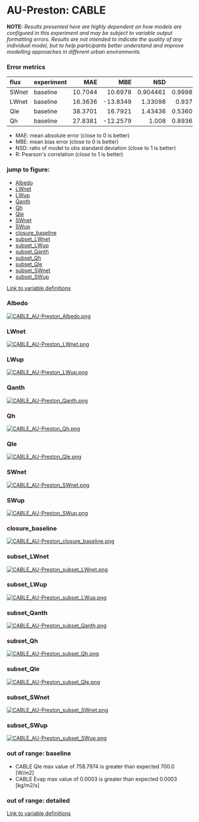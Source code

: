 # AU-Preston: CABLE

**NOTE:** *Results presented here are highly dependent on how models are configured in this experiment and may be subject to variable output formatting errors. Results are not intended to indicate the quality of any individual model, but to help participants better understand and improve modelling approaches in different urban environments.*

### Error metrics

| flux   | experiment   |     MAE |      MBE |      NSD |        R |
|:-------|:-------------|--------:|---------:|---------:|---------:|
| SWnet  | baseline     | 10.7044 |  10.6978 | 0.904461 | 0.999857 |
| LWnet  | baseline     | 16.3636 | -13.8349 | 1.33098  | 0.93779  |
| Qle    | baseline     | 38.3701 |  16.7921 | 1.43436  | 0.536006 |
| Qh     | baseline     | 27.8381 | -12.2579 | 1.008    | 0.893699 |

 - MAE: mean absolute error (close to 0 is better)
 - MBE: mean bias error (close to 0 is better)
 - NSD: ratio of model to obs standard deviation (close to 1 is better)
 - R: Pearson's correlation (close to 1 is better)

### jump to figure:
 - [Albedo](#albedo)
 - [LWnet](#lwnet)
 - [LWup](#lwup)
 - [Qanth](#qanth)
 - [Qh](#qh)
 - [Qle](#qle)
 - [SWnet](#swnet)
 - [SWup](#swup)
 - [closure_baseline](#closure_baseline)
 - [subset_LWnet](#subset_lwnet)
 - [subset_LWup](#subset_lwup)
 - [subset_Qanth](#subset_qanth)
 - [subset_Qh](#subset_qh)
 - [subset_Qle](#subset_qle)
 - [subset_SWnet](#subset_swnet)
 - [subset_SWup](#subset_swup)

[Link to variable definitions](../modelattrs/variable_definitions.md)

### <a name="albedo"></a>Albedo
[![CABLE_AU-Preston_Albedo.png](CABLE_AU-Preston_Albedo.png)](CABLE_AU-Preston_Albedo.png)

### <a name="lwnet"></a>LWnet
[![CABLE_AU-Preston_LWnet.png](CABLE_AU-Preston_LWnet.png)](CABLE_AU-Preston_LWnet.png)

### <a name="lwup"></a>LWup
[![CABLE_AU-Preston_LWup.png](CABLE_AU-Preston_LWup.png)](CABLE_AU-Preston_LWup.png)

### <a name="qanth"></a>Qanth
[![CABLE_AU-Preston_Qanth.png](CABLE_AU-Preston_Qanth.png)](CABLE_AU-Preston_Qanth.png)

### <a name="qh"></a>Qh
[![CABLE_AU-Preston_Qh.png](CABLE_AU-Preston_Qh.png)](CABLE_AU-Preston_Qh.png)

### <a name="qle"></a>Qle
[![CABLE_AU-Preston_Qle.png](CABLE_AU-Preston_Qle.png)](CABLE_AU-Preston_Qle.png)

### <a name="swnet"></a>SWnet
[![CABLE_AU-Preston_SWnet.png](CABLE_AU-Preston_SWnet.png)](CABLE_AU-Preston_SWnet.png)

### <a name="swup"></a>SWup
[![CABLE_AU-Preston_SWup.png](CABLE_AU-Preston_SWup.png)](CABLE_AU-Preston_SWup.png)

### <a name="closure_baseline"></a>closure_baseline
[![CABLE_AU-Preston_closure_baseline.png](CABLE_AU-Preston_closure_baseline.png)](CABLE_AU-Preston_closure_baseline.png)

### <a name="subset_lwnet"></a>subset_LWnet
[![CABLE_AU-Preston_subset_LWnet.png](CABLE_AU-Preston_subset_LWnet.png)](CABLE_AU-Preston_subset_LWnet.png)

### <a name="subset_lwup"></a>subset_LWup
[![CABLE_AU-Preston_subset_LWup.png](CABLE_AU-Preston_subset_LWup.png)](CABLE_AU-Preston_subset_LWup.png)

### <a name="subset_qanth"></a>subset_Qanth
[![CABLE_AU-Preston_subset_Qanth.png](CABLE_AU-Preston_subset_Qanth.png)](CABLE_AU-Preston_subset_Qanth.png)

### <a name="subset_qh"></a>subset_Qh
[![CABLE_AU-Preston_subset_Qh.png](CABLE_AU-Preston_subset_Qh.png)](CABLE_AU-Preston_subset_Qh.png)

### <a name="subset_qle"></a>subset_Qle
[![CABLE_AU-Preston_subset_Qle.png](CABLE_AU-Preston_subset_Qle.png)](CABLE_AU-Preston_subset_Qle.png)

### <a name="subset_swnet"></a>subset_SWnet
[![CABLE_AU-Preston_subset_SWnet.png](CABLE_AU-Preston_subset_SWnet.png)](CABLE_AU-Preston_subset_SWnet.png)

### <a name="subset_swup"></a>subset_SWup
[![CABLE_AU-Preston_subset_SWup.png](CABLE_AU-Preston_subset_SWup.png)](CABLE_AU-Preston_subset_SWup.png)

### out of range: baseline

 - CABLE Qle max value of 758.7974 is greater than expected 700.0 [W/m2]
 - CABLE Evap max value of 0.0003 is greater than expected 0.0003 [kg/m2/s]

### out of range: detailed



[Link to variable definitions](../modelattrs/variable_definitions.md)

